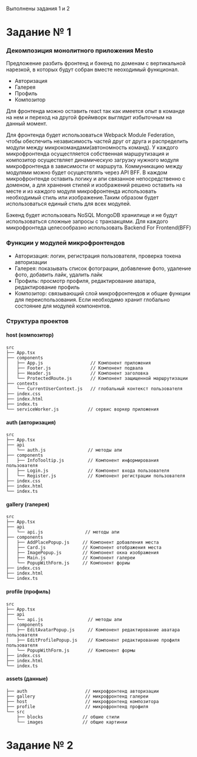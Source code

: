 Выполнены задания 1 и 2

# Задание № 1

### Декомпозиция монолитного приложения Mesto

Предложение разбить фронтенд и бэкенд по доменам с вертикальной нарезкой, в которых будут собран вместе неоходимый функционал.
  
  * Авторизация
  * Галерея
  * Профиль
  * Композитор
  
Для фронтенда можно оставить react так как имеется опыт в команде на нем и переход на другой фреймворк выглядит избыточным на данный момент. 

Для фронтенда будет использоваться Webpack Module Federation, чтобы обеспечить независимость частей друг от друга и распределить модули между микрокомандами(автономность команд). У каждого микрофронтенда осущестляется собственная маршрутизация и композитор осуществляет динамическую загрузку нужного модуля микрофронтенда в зависимости от маршрута. Коммуникацию между модулями можно будет осуществлять через API BFF.
В каждом микрофронтенде оставить логику и апи связанное непосредственно с доменом, а для хранения стилей и изображений решено оставить на месте и из каждого модуля микрофронтенда использовать необходимый стиль или изображение.Таким образом будет использоваться единый стиль для всех модулей.

Бэкенд будет использовать NoSQL MongoDB хранилище и не будут использоваться сложные запросы с транзакцями.
Для каждого микрофронтеда целесообразно использовать Backend For Frontend(BFF)


### Функции у модулей микрофронтендов

  * Авторизация: логин, регистрация пользователя, проверка токена авторизации
  * Галерея: показывать список фотограции, добавление фото, удаление фото, добавить лайк, удалить лайк
  * Профиль: просмотр профиля, редактирование аватара, редактирование профиль
  * Композитор: связывающий слой микрофронтендов и общие функции для переиспользования. Если необходимо хранит глобально состояние для модулей компонентов.

  
### Структура проектов

#### host (композитор)
```
src
├── App.tsx
├── components
│   ├── App.js                  // Компонент приложения
│   ├── Footer.js               // Компонент подвала
│   ├── Header.js               // Компонент заголовка
│   └── ProtectedRoute.js       // Компонент защищенной маршрутизации
├── contexts
│   └── CurrentUserContext.js   // глобальный контекст пользователя
├── index.css
├── index.html
├── index.ts
└── serviceWorker.js           // сервис воркер приложения
```


#### auth (авторизация)

```
src
├── App.tsx
├── api
│   └── auth.js                // методы апи
├── components
│   ├── InfoTooltip.js         // Компонент информирования пользователя
│   ├── Login.js               // Компонент входа пользователя
│   └── Register.js            // Компонент регистрации пользователя
├── index.css
├── index.html
└── index.ts
```

#### gallery (галерея)

```
src
├── App.tsx
├── api
│   └── api.js                // методы апи
├── components
│   ├── AddPlacePopup.js     // Компонент добавления места
│   ├── Card.js              // Компонент отображения места
│   ├── ImagePopup.js        // Компонент окна изображения
│   ├── Main.js              // Компонент галереи
│   └── PopupWithForm.js     // Компонент фориы
├── index.css
├── index.html
└── index.ts
```

#### profile (профиль)


```
src
├── App.tsx
├── api
│   └── api.js                 // методы апи
├── components
│   ├── EditAvatarPopup.js     // Компонент редактирование аватара пользователя
│   ├── EditProfilePopup.js    // Компонент редактирование профиля пользователя
│   └── PopupWithForm.js       // Компонент формы
├── index.css
├── index.html
└── index.ts
```


#### assets (данные)
```
├── auth                      // микрофронтенд авторизации
├── gallery                   // микрофронтенд галереи
├── host                      // микрофронтенд композитора
├── profile                   // микрофронтенд профиля
└── src
    ├── blocks               // обшие стили
    └── images               // общие картинки
```







# Задание № 2